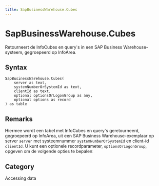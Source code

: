 ```yaml
---
title: SapBusinessWarehouse.Cubes
---
```


# SapBusinessWarehouse.Cubes


Retourneert de InfoCubes en query&#39;s in een SAP Business Warehouse-systeem, gegroepeerd op InfoArea.


## Syntax

```powerquery
SapBusinessWarehouse.Cubes(
    server as text,
    systemNumberOrSystemId as text,
    clientId as text,
    optional optionsOrLogonGroup as any,
    optional options as record
) as table
```


## Remarks

Hiermee wordt een tabel met InfoCubes en query's geretourneerd, gegroepeerd op InfoArea, uit een SAP Business Warehouse-exemplaar op server <code>server</code> met systeemnummer <code>systemNumberOrSystemId</code> en client-id <code>clientId</code>. U kunt een optionele recordparameter, <code>optionsOrLogonGroup</code>, opgeven om de volgende opties te bepalen:        



## Category
Accessing data

